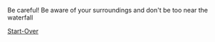 Be careful! Be aware of your surroundings and don't be too near the waterfall

[Start-Over](../README.md)